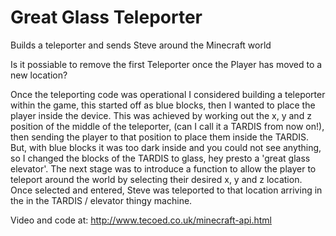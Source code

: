 Great Glass Teleporter
======================

Builds a teleporter and sends Steve around the Minecraft world

Is it possiable to remove the first Teleporter once the Player has moved to a new location?

Once the teleporting code was operational I considered building a teleporter within the game, this started off as blue blocks, then I wanted to place the player inside the device.  This was achieved by working out the x, y and z position of the middle of the teleporter, (can I call it a TARDIS from now on!), then sending the player to that position to place them inside the TARDIS.  But, with blue blocks it was too dark inside and you could not see anything, so I changed the blocks of the TARDIS to glass, hey presto a 'great glass elevator'.  The next stage was to introduce a function to allow the player to teleport around the world by selecting their desired x, y and z location.  Once selected and entered, Steve was teleported to that location arriving in the in the TARDIS / elevator thingy machine.

Video and code at: http://www.tecoed.co.uk/minecraft-api.html

